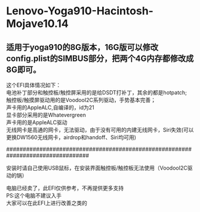 # Lenovo-Yoga910-Hacintosh-Mojave10.14<br>
## 适用于yoga910的8G版本，16G版可以修改config.plist的SIMBUS部分，把两个4G内存都修改成8G即可。
这个EFI具体情况如下：<br>
电池补丁部分和触控板/触控屏采用的是给DSDT打补丁，其余的都是hotpatch;<br>
触控板/触摸屏驱动用的是VoodooI2C系列驱动，手势基本完善；<br>
声卡用的AppleALC,自编译的，id为21<br>
显卡部分采用的是Whatevergreen<br>
声卡用的是AppleALC驱动<br>
无线网卡是高通的网卡，无法驱动，由于没有可用的内建无线网卡，Siri失效(可以更换DW1560无线网卡，airdrop和handoff、Siri均可用)<br>

#################################################################################<br>

安装时请自己使用USB鼠标，在安装界面触控板/触控板无法使用（VoodooI2C驱动的锅）<br>


电脑已经卖了，此EFI仅供参考，不再提供更多支持<br>
PS:这个电脑不建议入手<br>
大家可以在此EFI上进行改善之类的<br>
